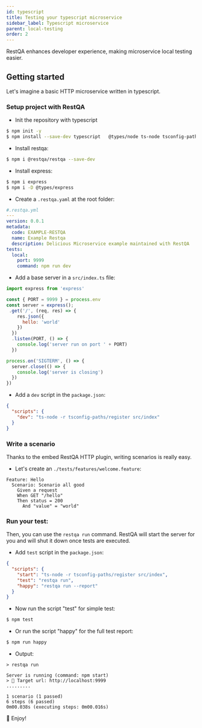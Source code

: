 ```yaml
---
id: typescript
title: Testing your typescript microservice
sidebar_label: Typescript microservice
parent: local-testing
order: 2
---
```


RestQA enhances developer experience, making microservice local testing easier.

## Getting started

Let's imagine a basic HTTP microservice written in typescript.

### Setup project with RestQA

- Init the repository with typescript
```bash
$ npm init -y
$ npm install --save-dev typescript   @types/node ts-node tsconfig-paths
```

- Install restqa:
```bash
$ npm i @restqa/restqa --save-dev
```

- Install express:
```bash
$ npm i express
$ npm i -D @types/express
```

- Create a `.restqa.yaml` at the root folder:

```yml
#.restqa.yml
---
version: 0.0.1
metadata:
  code: EXAMPLE-RESTQA
  name: Example Restqa
  description: Delicious Microservice example maintained with RestQA
tests:
  local:
    port: 9999
    command: npm run dev
```

- Add a base server in a `src/index.ts` file:

```js
import express from 'express'

const { PORT = 9999 } = process.env
const server = express();
 .get('/', (req, res) => {
    res.json({
      hello: 'world'
    })
  })
  .listen(PORT, () => {
    console.log('server run on port ' + PORT)
  })

process.on('SIGTERM', () => {
  server.close(() => {
    console.log('server is closing')
  })
})

```

- Add a `dev` script in the `package.json`:

```json
{
  "scripts": {
    "dev": "ts-node -r tsconfig-paths/register src/index"
  }
}
```

### Write a scenario

Thanks to the embed RestQA HTTP plugin, writing scenarios is really easy.

- Let's create an `./tests/features/welcome.feature`:

```gherkin
Feature: Hello
  Scenario: Scenario all good
    Given a request
    When GET "/hello"
    Then status = 200
      And "value" = "world"
```

### Run your test:

Then, you can use the `restqa run` command.
RestQA will start the server for you and will shut it down once tests are executed.

- Add `test` script in the `package.json`:
```json {4}
{
  "scripts": {
    "start": "ts-node -r tsconfig-paths/register src/index",
    "test": "restqa run",
    "happy": "restqa run --report"
  }
}
```

- Now run the script "test" for simple test:

```bash
$ npm test
```

- Or run the script "happy" for the full test report:

```bash
$ npm run happy
```

- Output:

```shell
> restqa run 

Server is running (command: npm start)
> 🏹 Target url: http://localhost:9999
.........

1 scenario (1 passed)
6 steps (6 passed)
0m00.038s (executing steps: 0m00.016s)
```

🎉 Enjoy!
